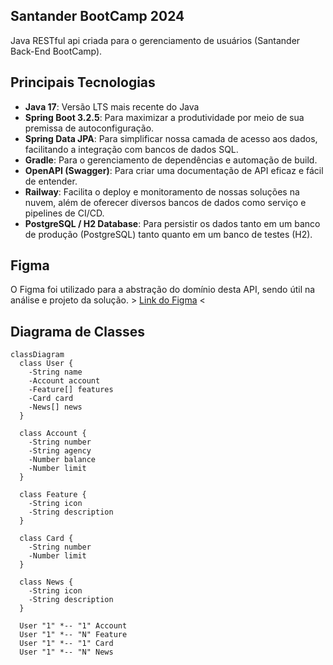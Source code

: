 ## Santander BootCamp 2024

Java RESTful api criada para o gerenciamento de usuários (Santander Back-End BootCamp).

## Principais Tecnologias
 - **Java 17**: Versão LTS mais recente do Java
 - **Spring Boot 3.2.5**: Para maximizar a produtividade por meio de sua premissa de autoconfiguração.
 - **Spring Data JPA**: Para simplificar nossa camada de acesso aos dados, facilitando a integração com bancos de dados SQL.
 - **Gradle**: Para o gerenciamento de dependências e automação de build.
 - **OpenAPI (Swagger)**: Para criar uma documentação de API eficaz e fácil de entender.
 - **Railway**: Facilita o deploy e monitoramento de nossas soluções na nuvem, além de oferecer diversos bancos de dados como serviço e pipelines de CI/CD.
 - **PostgreSQL / H2 Database**: Para persistir os dados tanto em um banco de produção (PostgreSQL) tanto quanto em um banco de testes (H2).

## Figma

O Figma foi utilizado para a abstração do domínio desta API, sendo útil na análise e projeto da solução. > [Link do Figma](https://www.figma.com/file/0ZsjwjsYlYd3timxqMWlbj/SANTANDER---Projeto-Web%2FMobile?type=design&node-id=1421%3A432&mode=design&t=6dPQuerScEQH0zAn-1) <

## Diagrama de Classes

```mermaid
classDiagram
  class User {
    -String name
    -Account account
    -Feature[] features
    -Card card
    -News[] news
  }

  class Account {
    -String number
    -String agency
    -Number balance
    -Number limit
  }

  class Feature {
    -String icon
    -String description
  }

  class Card {
    -String number
    -Number limit
  }

  class News {
    -String icon
    -String description
  }

  User "1" *-- "1" Account
  User "1" *-- "N" Feature
  User "1" *-- "1" Card
  User "1" *-- "N" News
```
